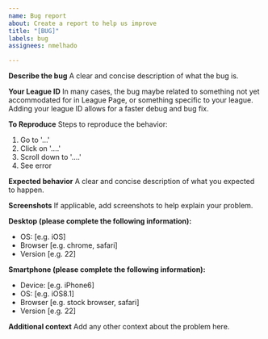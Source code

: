```yaml
---
name: Bug report
about: Create a report to help us improve
title: "[BUG]"
labels: bug
assignees: nmelhado

---
```


**Describe the bug**
A clear and concise description of what the bug is.

**Your League ID**
In many cases, the bug maybe related to something not yet accommodated for in League Page, or something specific to your league. Adding your league ID allows for a faster debug and bug fix.

**To Reproduce**
Steps to reproduce the behavior:
1. Go to '...'
2. Click on '....'
3. Scroll down to '....'
4. See error

**Expected behavior**
A clear and concise description of what you expected to happen.

**Screenshots**
If applicable, add screenshots to help explain your problem.

**Desktop (please complete the following information):**
 - OS: [e.g. iOS]
 - Browser [e.g. chrome, safari]
 - Version [e.g. 22]

**Smartphone (please complete the following information):**
 - Device: [e.g. iPhone6]
 - OS: [e.g. iOS8.1]
 - Browser [e.g. stock browser, safari]
 - Version [e.g. 22]

**Additional context**
Add any other context about the problem here.
